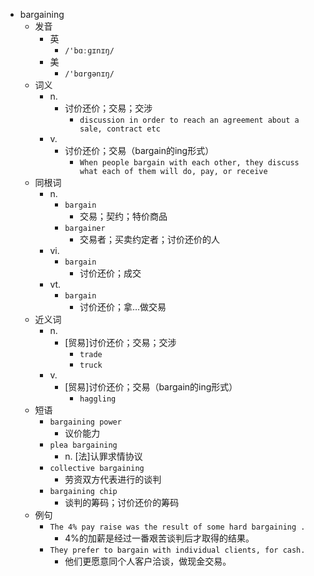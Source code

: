 - bargaining
  - 发音
    - 英
      - `/'bɑːɡɪnɪŋ/`
    - 美
      - `/'bɑrgənɪŋ/`
  - 词义
    - n.
      - 讨价还价；交易；交涉
        - `discussion in order to reach an agreement about a sale, contract etc`
    - v.
      - 讨价还价；交易（bargain的ing形式）
        - `When people bargain with each other, they discuss what each of them will do, pay, or receive`
  - 同根词
    - n.
      - `bargain`
        - 交易；契约；特价商品
      - `bargainer`
        - 交易者；买卖约定者；讨价还价的人
    - vi.
      - `bargain`
        - 讨价还价；成交
    - vt.
      - `bargain`
        - 讨价还价；拿…做交易
  - 近义词
    - n.
      - [贸易]讨价还价；交易；交涉
        - `trade`
        - `truck`
    - v.
      - [贸易]讨价还价；交易（bargain的ing形式）
        - `haggling`
  - 短语
    - `bargaining power`
      - 议价能力 
    - `plea bargaining`
      - n. [法]认罪求情协议 
    - `collective bargaining`
      - 劳资双方代表进行的谈判 
    - `bargaining chip`
      - 谈判的筹码；讨价还价的筹码 
  - 例句
    - `The 4% pay raise was the result of some hard bargaining .`
      - 4%的加薪是经过一番艰苦谈判后才取得的结果。
    - `They prefer to bargain with individual clients, for cash.`
      - 他们更愿意同个人客户洽谈，做现金交易。

